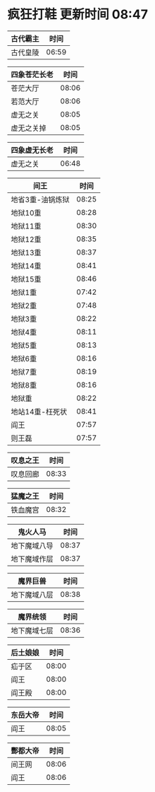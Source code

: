 # 疯狂打鞋 更新时间 08:47

| 古代霸主   | 时间    |
|--------|-------|
| 古代皇陵 | 06:59 |

| 四象苍茫长老   | 时间    |
|--------|-------|
| 苍茫大厅 | 08:06 |
| 若范大厅 | 08:06 |
| 虚无之关 | 08:05 |
| 虚无之关掉 | 08:05 |

| 四象虚无长老   | 时间    |
|--------|-------|
| 虚无之关 | 06:48 |

| 间王   | 时间    |
|--------|-------|
| 地省3重-油锅炼狱 | 08:25 |
| 地狱10重 | 08:28 |
| 地狱11重 | 08:30 |
| 地狱12重 | 08:35 |
| 地狱13重 | 08:37 |
| 地狱14重 | 08:41 |
| 地狱15重 | 08:46 |
| 地狱1重 | 07:42 |
| 地狱2重 | 07:48 |
| 地狱3重 | 08:22 |
| 地狱4重 | 08:11 |
| 地狱5重 | 08:13 |
| 地狱6重 | 08:16 |
| 地狱7重 | 08:19 |
| 地狱8重 | 08:16 |
| 地狱重 | 08:22 |
| 地站14重-枉死状 | 08:41 |
| 阎王 | 07:57 |
| 则王磊 | 07:57 |

| 叹息之王   | 时间    |
|--------|-------|
| 叹息回廊 | 08:33 |

| 猛魔之王   | 时间    |
|--------|-------|
| 铁血魔宫 | 08:32 |

| 鬼火人马   | 时间    |
|--------|-------|
| 地下魔域八导 | 08:37 |
| 地下魔域作层 | 08:37 |

| 魔界巨兽   | 时间    |
|--------|-------|
| 地下魔域八层 | 08:38 |

| 魔界统领   | 时间    |
|--------|-------|
| 地下魔域七层 | 08:36 |

| 后土娘娘   | 时间    |
|--------|-------|
| 疝于区 | 08:00 |
| 阎王 | 08:00 |
| 阎王殿 | 08:00 |

| 东岳大帝   | 时间    |
|--------|-------|
| 阎王 | 08:05 |

| 酆都大帝   | 时间    |
|--------|-------|
| 间王网 | 08:06 |
| 阎王 | 08:06 |